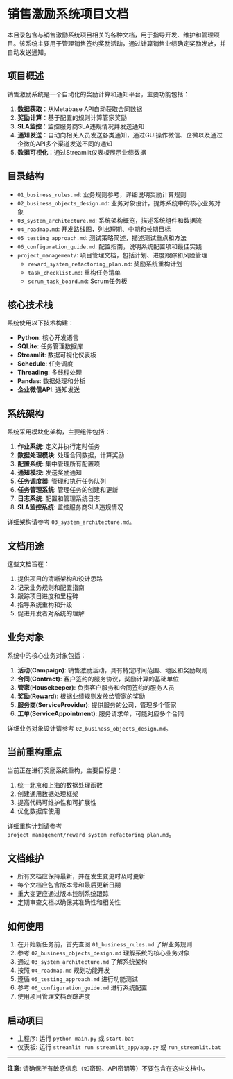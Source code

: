 # 销售激励系统项目文档

本目录包含与销售激励系统项目相关的各种文档，用于指导开发、维护和管理项目。该系统主要用于管理销售签约奖励活动，通过计算销售业绩确定奖励发放，并自动发送通知。

## 项目概述

销售激励系统是一个自动化的奖励计算和通知平台，主要功能包括：

1. **数据获取**：从Metabase API自动获取合同数据
2. **奖励计算**：基于配置的规则计算管家奖励
3. **SLA监控**：监控服务商SLA违规情况并发送通知
4. **通知发送**：自动向相关人员发送各类通知，通过GUI操作微信、企微以及通过企微的API多个渠道发送不同的通知
5. **数据可视化**：通过Streamlit仪表板展示业绩数据

## 目录结构

- `01_business_rules.md`: 业务规则参考，详细说明奖励计算规则
- `02_business_objects_design.md`: 业务对象设计，提炼系统中的核心业务对象
- `03_system_architecture.md`: 系统架构概览，描述系统组件和数据流
- `04_roadmap.md`: 开发路线图，列出短期、中期和长期目标
- `05_testing_approach.md`: 测试策略简述，描述测试重点和方法
- `06_configuration_guide.md`: 配置指南，说明系统配置项和最佳实践
- `project_management/`: 项目管理文档，包括计划、进度跟踪和风险管理
  - `reward_system_refactoring_plan.md`: 奖励系统重构计划
  - `task_checklist.md`: 重构任务清单
  - `scrum_task_board.md`: Scrum任务板

## 核心技术栈

系统使用以下技术构建：

- **Python**: 核心开发语言
- **SQLite**: 任务管理数据库
- **Streamlit**: 数据可视化仪表板
- **Schedule**: 任务调度
- **Threading**: 多线程处理
- **Pandas**: 数据处理和分析
- **企业微信API**: 通知发送

## 系统架构

系统采用模块化架构，主要组件包括：

1. **作业系统**: 定义并执行定时任务
2. **数据处理模块**: 处理合同数据，计算奖励
3. **配置系统**: 集中管理所有配置项
4. **通知模块**: 发送奖励通知
5. **任务调度器**: 管理和执行任务队列
6. **任务管理系统**: 管理任务的创建和更新
7. **日志系统**: 配置和管理系统日志
8. **SLA监控系统**: 监控服务商SLA违规情况

详细架构请参考 `03_system_architecture.md`。

## 文档用途

这些文档旨在：

1. 提供项目的清晰架构和设计思路
2. 记录业务规则和配置指南
3. 跟踪项目进度和里程碑
4. 指导系统重构和升级
5. 促进开发者对系统的理解

## 业务对象

系统中的核心业务对象包括：

1. **活动(Campaign)**: 销售激励活动，具有特定时间范围、地区和奖励规则
2. **合同(Contract)**: 客户签约的服务协议，奖励计算的基础单位
3. **管家(Housekeeper)**: 负责客户服务和合同签约的服务人员
4. **奖励(Reward)**: 根据业绩规则发放给管家的奖励
5. **服务商(ServiceProvider)**: 提供服务的公司，管理多个管家
6. **工单(ServiceAppointment)**: 服务请求单，可能对应多个合同

详细业务对象设计请参考 `02_business_objects_design.md`。

## 当前重构重点

当前正在进行奖励系统重构，主要目标是：

1. 统一北京和上海的数据处理函数
2. 创建通用数据处理框架
3. 提高代码可维护性和可扩展性
4. 优化数据库使用

详细重构计划请参考 `project_management/reward_system_refactoring_plan.md`。

## 文档维护

- 所有文档应保持最新，并在发生变更时及时更新
- 每个文档应包含版本号和最后更新日期
- 重大变更应通过版本控制系统跟踪
- 定期审查文档以确保其准确性和相关性

## 如何使用

1. 在开始新任务前，首先查阅 `01_business_rules.md` 了解业务规则
2. 参考 `02_business_objects_design.md` 理解系统的核心业务对象
3. 通过 `03_system_architecture.md` 了解系统架构
4. 按照 `04_roadmap.md` 规划功能开发
5. 遵循 `05_testing_approach.md` 进行功能测试
6. 参考 `06_configuration_guide.md` 进行系统配置
7. 使用项目管理文档跟踪进度

## 启动项目

- 主程序: 运行 `python main.py` 或 `start.bat`
- 仪表板: 运行 `streamlit run streamlit_app/app.py` 或 `run_streamlit.bat`

---

**注意**: 请确保所有敏感信息（如密码、API密钥等）不要包含在这些文档中。
